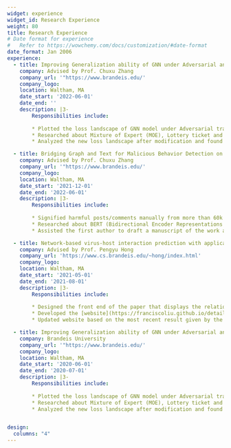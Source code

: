 ```yaml
---
widget: experience
widget_id: Research Experience
weight: 80
title: Research Experience
# Date format for experience
#   Refer to https://wowchemy.com/docs/customization/#date-format
date_format: Jan 2006
experience:
  - title: Improving Generalization ability of GNN under Adversarial and Fairness Training
    company: Advised by Prof. Chuxu Zhang
    company_url: '"https://www.brandeis.edu/'
    company_logo: 
    location: Waltham, MA
    date_start: '2022-06-01'
    date_end: ''
    description: |3-
        Responsibilities include:
        
        * Plotted the loss landscape of GNN model under Adversarial training and Fairness data to compare the difference with regular GNN model. 
        * Researched about Mixture of Expert (MOE), Lottery ticket and model sparsity. Later, attempted to improve the generalization ability of GNN model under                   Adversarial training and Fairness data setup.
        * Analyzed the new loss landscape after modification and found the possible reason of such transformation. 

  - title: Bridging Graph and Text for Malicious Behavior Detection on Social Media
    company: Advised by Prof. Chuxu Zhang
    company_url: '"https://www.brandeis.edu/'
    company_logo: 
    location: Waltham, MA
    date_start: '2021-12-01'
    date_end: '2022-06-01'
    description: |3-
        Responsibilities include:
        
        * Signified harmful posts/comments manually from more than 60k posts on Twitter to be served as training samples in the fine-tuning process of the model.
        * Researched about BERT (Bidirectional Encoder Representations from Transformers) and helped rebuild the baseline for the project; later fine-tuned the model           to reach its best performance.
        * Assisted the first author to draft a manuscript of the work and submitted to ICDM conference. 

  - title: Network-based virus-host interaction prediction with application to SARS-CoV-2
    company: Advised by Prof. Pengyu Hong
    company_url: 'https://www.cs.brandeis.edu/~hong/index.html'
    company_logo: 
    location: Waltham, MA
    date_start: '2021-05-01'
    date_end: '2021-08-01'
    description: |3-
        Responsibilities include:
        
        * Designed the front end of the paper that displays the relationship between the protein groups of different types of coronavirus with different hosts.                   Further, by taking advantage of machine learning, the paper presented a prediction of other connections between those two protein groups.
        * Developed the [website](https://franciscoliu.github.io/detailed-virus-host.github.io/) through HTML, CSS, AJAX, Java, JQuery, etc. Imported the previous work           data of the paper from github. (Simple version of the website)
        * Updated website based on the most recent result given by the algorithm. 

  - title: Improving Generalization ability of GNN under Adversarial and Fairness Training
    company: Brandeis University
    company_url: '"https://www.brandeis.edu/'
    company_logo: 
    location: Waltham, MA
    date_start: '2020-06-01'
    date_end: '2020-07-01'
    description: |3-
        Responsibilities include:
        
        * Plotted the loss landscape of GNN model under Adversarial training and Fairness data to compare the difference with regular GNN model. 
        * Researched about Mixture of Expert (MOE), Lottery ticket and model sparsity. Later, attempted to improve the generalization ability of GNN model under                   Adversarial training and Fairness data setup.
        * Analyzed the new loss landscape after modification and found the possible reason of such transformation. 


design:
  columns: "4"
---
```

